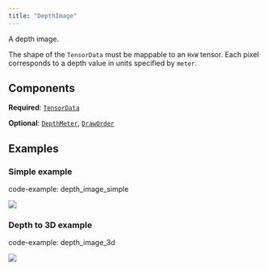 ```yaml
---
title: "DepthImage"
---
```


A depth image.

The shape of the `TensorData` must be mappable to an `HxW` tensor.
Each pixel corresponds to a depth value in units specified by `meter`.

## Components

**Required**: [`TensorData`](../components/tensor_data.md)

**Optional**: [`DepthMeter`](../components/depth_meter.md), [`DrawOrder`](../components/draw_order.md)

## Examples

### Simple example

code-example: depth_image_simple

<picture>
  <source media="(max-width: 480px)" srcset="https://static.rerun.io/depth_image_simple/9598554977873ace2577bddd79184ac120ceb0b0/480w.png">
  <source media="(max-width: 768px)" srcset="https://static.rerun.io/depth_image_simple/9598554977873ace2577bddd79184ac120ceb0b0/768w.png">
  <source media="(max-width: 1024px)" srcset="https://static.rerun.io/depth_image_simple/9598554977873ace2577bddd79184ac120ceb0b0/1024w.png">
  <source media="(max-width: 1200px)" srcset="https://static.rerun.io/depth_image_simple/9598554977873ace2577bddd79184ac120ceb0b0/1200w.png">
  <img src="https://static.rerun.io/depth_image_simple/9598554977873ace2577bddd79184ac120ceb0b0/full.png">
</picture>

### Depth to 3D example

code-example: depth_image_3d

<picture>
  <source media="(max-width: 480px)" srcset="https://static.rerun.io/depth_image_3d/f78674bdae0eb25786c6173307693c5338f38b87/480w.png">
  <source media="(max-width: 768px)" srcset="https://static.rerun.io/depth_image_3d/f78674bdae0eb25786c6173307693c5338f38b87/768w.png">
  <source media="(max-width: 1024px)" srcset="https://static.rerun.io/depth_image_3d/f78674bdae0eb25786c6173307693c5338f38b87/1024w.png">
  <source media="(max-width: 1200px)" srcset="https://static.rerun.io/depth_image_3d/f78674bdae0eb25786c6173307693c5338f38b87/1200w.png">
  <img src="https://static.rerun.io/depth_image_3d/f78674bdae0eb25786c6173307693c5338f38b87/full.png">
</picture>

